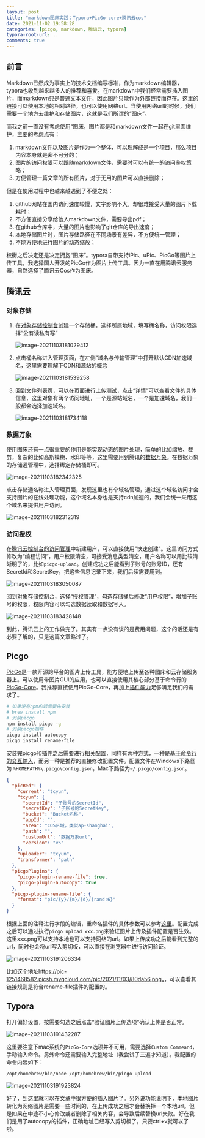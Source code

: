 ```yaml
---
layout: post
title: "markdown图床实践：Typora+PicGo-core+腾讯云cos"
date: 2021-11-02 19:58:28
categories: [picgo, markdown, 腾讯云, typora]
typora-root-url: ..
comments: true
---
```


## 前言

Markdown已然成为事实上的技术文档编写标准，作为markdown编辑器，typora也收到越来越多人的推荐和喜爱。在markdown中我们经常需要插入图片，而markdown只是普通文本文件，因此图片只能作为外部链接而存在。这里的链接可以使用本地的相对路径，也可以使用网络url。当使用网络url的时候，我们需要一个地方去维护和存储图片，这就是我们所谓的“图床”。

而我之前一直没有考虑使用“图床，图片都是和markdown文件一起在git里面维护，主要的考虑点有：

1. markdown文件以及图片是作为一个整体，可以理解成是一个项目，那么项目内容本身就是密不可分的；
2. 图片的访问权限可以跟随markdown文件，需要时可以有统一的访问鉴权策略；
3. 方便管理一篇文章的所有图片，对于无用的图片可以直接删除；

但是在使用过程中也越来越遇到了不便之处：

1. github网站在国内访问速度较慢，文字影响不大，却很难接受大量的图片下载耗时；
2. 不方便直接分享给他人markdown文件，需要导出pdf；
3. 在github仓库中，大量的图片也影响了git仓库的导出速度；
4. 本地存储图片时，图片存储路径在不同场景有差异，不方便统一管理；
5. 不能方便地进行图片的动态缩放；

权衡之后决定还是决定拥抱“图床”。typora自带支持iPic、uPic、PicGo等图片上传工具，我选择国人开发的PicGo作为图片上传工具。因为一直在用腾讯云服务器，自然选择了腾讯云Cos作为图床。

## 腾讯云

### 对象存储

1. 在[对象存储控制台](https://console.cloud.tencent.com/cos5/bucket)创建一个存储桶，选择所属地域，填写桶名称，访问权限选择“公有读私有写”

   ![image-20211103181029412](https://pic-1251468582.picsh.myqcloud.com/pic/2021/11/03/5a3994.png)

2. 点击桶名称进入管理页面，在左侧“域名与传输管理”中打开默认CDN加速域名，这里需要理解下CDN和源站的概念

   ![image-20211103181539258](https://pic-1251468582.picsh.myqcloud.com/pic/2021/11/03/4320b5.png)

3. 回到文件列表页，可以在页面进行上传测试，点击“详情”可以查看文件的具体信息，这里对象有两个访问地址，一个是源站域名，一个是加速域名，我们一般都会选择加速域名。

   ![image-20211103181734118](https://pic-1251468582.picsh.myqcloud.com/pic/2021/11/03/2142aa.png)

### 数据万象

使用图床还有一点很重要的作用是能实现动态的图片处理，简单的比如缩放、裁剪，复杂的比如高斯模糊、水印等等，这里需要用到腾讯的[数据万象](https://console.cloud.tencent.com/ci)。在数据万象的存储通管理中，选择绑定存储桶即可。

![image-20211103182342325](https://pic-1251468582.picsh.myqcloud.com/pic/2021/11/03/fc984c.png)

点击存储通名称进入管理页面，发现这里也有个域名管理，通过这个域名访问才会支持图片的在线处理功能，这个域名本身也是支持cdn加速的，我们会统一采用这个域名来提供用户访问。

![image-20211103182312319](https://pic-1251468582.picsh.myqcloud.com/pic/2021/11/03/752d6c.png)

### 访问授权

在[腾讯云控制台的访问管理](https://console.cloud.tencent.com/cam/user/userType)中新建用户，可以直接使用"快速创建"。这里访问方式修改为“编程访问”，用户权限清空，可接受消息类型清空，用户名称可以用比较清晰明了的，比如`picgo-upload`。创建成功之后能看到子账号的账号ID，还有SecretId和SecretKey，把这些信息记录下来，我们后续需要用到。

![image-20211103183050087](https://pic-1251468582.picsh.myqcloud.com/pic/2021/11/03/426baa.png)

回到[对象存储控制台](https://console.cloud.tencent.com/cos5/bucket)，选择“授权管理”，勾选存储桶后修改“用户权限”，增加子账号的权限，权限内容可以勾选数据读取和数据写入。

![image-20211103183428148](https://pic-1251468582.picsh.myqcloud.com/pic/2021/11/03/1c889d.png)

到此，腾讯云上的工作做完了。其实有一点没有谈的是费用问题，这个的话还是有必要了解的，只是这篇文章略过了。

## Picgo

[PicGo](https://github.com/Molunerfinn/PicGo)是一款开源跨平台的图片上传工具，能方便地上传至各种图床和云存储服务器上。可以使用带图片GUI的应用，也可以直接使用其核心部分基于命令行的[PicGo-Core](https://picgo.github.io/PicGo-Core-Doc/)。我推荐直接使用PicGo-Core，再加上[插件能力](https://github.com/PicGo/Awesome-PicGo)足够满足我们的需求了。

```bash
# 如果没有npm的话需要先安装
# brew install npm
# 安装picgo
npm install picgo -g
# 安装picgo插件
picgo install autocopy
picgo install rename-file
```

安装完picgo和插件之后需要进行相关配置，同样有两种方式，一种是[基于命令行的交互输入](https://picgo.github.io/PicGo-Core-Doc/zh/guide/config.html#%E8%87%AA%E5%8A%A8%E7%94%9F%E6%88%90)，而另一种是推荐的直接修改配置文件。配置文件在Windows下路径为 `%HOMEPATH%\.picgo\config.json`，Mac下路径为`~/.picgo/config.json`。

```json
{
  "picBed": {
    "current": "tcyun",
    "tcyun": {
      "secretId": "子账号的SecretId",
      "secretKey": "子账号的SecretKey",
      "bucket": "Bucket名称",
      "appId": "",
      "area": "COS区域，类似ap-shanghai",
      "path": "",
      "customUrl": "数据万象url",
      "version": "v5"
    },
    "uploader": "tcyun",
    "transformer": "path"
  },
  "picgoPlugins": {
    "picgo-plugin-rename-file": true,
    "picgo-plugin-autocopy": true
  },
  "picgo-plugin-rename-file": {
    "format": "pic/{y}/{m}/{d}/{rand:6}"
  }
}
```

根据上面的注释进行字段的编辑，重命名插件的具体参数可以参考[这里](https://github.com/liuwave/picgo-plugin-rename-file)。配置完成之后可以通过执行`picgo upload xxx.png`来验证图片上传及插件配置是否生效。这里xxx.png可以支持本地也可以支持网络的url。如果上传成功之后能看到完整的url，同时也会将url写入剪切板，可以直接在浏览器中进行访问验证。

![image-20211103191206334](https://pic-1251468582.picsh.myqcloud.com/pic/2021/11/03/80da56.png)

比如这个地址<https://pic-1251468582.picsh.myqcloud.com/pic/2021/11/03/80da56.png，>，可以查看其链接规则是符合rename-file插件的配置的。

## Typora

打开偏好设置，按需要勾选之后点击“验证图片上传选项”确认上传是否正常。

![image-20211103191432287](https://pic-1251468582.picsh.myqcloud.com/pic/2021/11/03/30c0b7.png)

这里要注意下mac系统的`PicGo-Core`选项并不可用，需要选择`Custom Commeand`，手动输入命令。另外命令还需要输入完整地址（我尝试了三遍才知道）。我配置的命令内容如下：

```bash
/opt/homebrew/bin/node /opt/homebrew/bin/picgo upload
```

![image-20211103191923824](https://pic-1251468582.picsh.myqcloud.com/pic/2021/11/03/5f16d7.png)

好了，到这里就可以在文章中很方便的插入图片了。另外说功能说明下，本地图片转化为网络图片是需要一些时间的，在上传成功之后才会替换掉一个本地url。但是如果在中途不小心修改或者删除了相关内容，会导致后续替换url失败。好在我们是用了autocopy的插件，正确地址已经写入剪切板了，只要ctrl+v就可以了啦。
